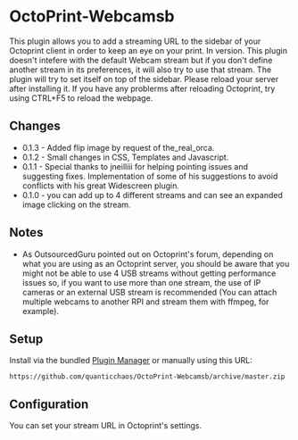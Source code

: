 # OctoPrint-Webcamsb
This plugin allows you to add a streaming URL to the sidebar of your Octoprint client in order to keep an eye on your print.
In version.
This plugin doesn't intefere with the default Webcam stream but if you don't define another stream in its preferences, it will also try to use that stream. 
The plugin will try to set itself on top of the sidebar.
Please reload your server after installing it. If you have any problerms after reloading Octoprint, try using CTRL+F5 to reload the webpage.

## Changes

- 0.1.3 - Added flip image by request of the_real_orca.
- 0.1.2 - Small changes in CSS, Templates and Javascript.
- 0.1.1 - Special thanks to jneilliii for helping pointing issues and suggesting fixes. Implementation of some of his suggestions to avoid conflicts with his great Widescreen plugin.
- 0.1.0 - you can add up to 4 different streams and can see an expanded image clicking on the stream. 

## Notes

- As OutsourcedGuru pointed out on Octoprint's forum, depending on what you are using as an Octoprint server, you should be aware that you might not be able to use 4 USB streams without getting performance issues so, if you want to use more than one stream, the use of IP cameras or an external USB stream is recommended (You can attach multiple webcams to another RPI and stream them with ffmpeg, for example).  

## Setup

Install via the bundled [Plugin Manager](https://github.com/foosel/OctoPrint/wiki/Plugin:-Plugin-Manager)
or manually using this URL:

    https://github.com/quanticchaos/OctoPrint-Webcamsb/archive/master.zip

## Configuration

You can set your stream URL in Octoprint's settings.
